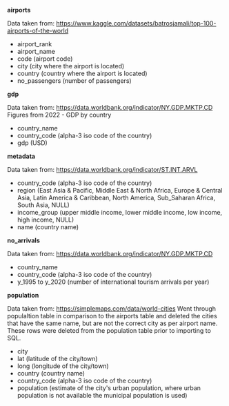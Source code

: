 **airports**

Data taken from: https://www.kaggle.com/datasets/batrosjamali/top-100-airports-of-the-world

- airport_rank
- airport_name
- code (airport code)
- city (city where the airport is located)
- country (country where the airport is located)
- no_passengers (number of passengers)


**gdp**

Data taken from: https://data.worldbank.org/indicator/NY.GDP.MKTP.CD
Figures from 2022 - GDP by country 

- country_name
- country_code (alpha-3 iso code of the country)
- gdp (USD)

**metadata**

Data taken from: https://data.worldbank.org/indicator/ST.INT.ARVL 

- country_code (alpha-3 iso code of the country)
- region (East Asia & Pacific, Middle East & North Africa, Europe & Central Asia, Latin America & Caribbean, North America, Sub_Saharan Africa, South Asia, NULL)
- income_group (upper middle income, lower middle income, low income, high income, NULL)
- name (country name)

**no_arrivals**

Data taken from: https://data.worldbank.org/indicator/NY.GDP.MKTP.CD

- country_name
- country_code (alpha-3 iso code of the country)
- y_1995 to y_2020 (number of international tourism arrivals per year)


**population**

Data taken from:  https://simplemaps.com/data/world-cities
Went through populaltion table in comparison to the airports table and deleted the cities that have the same name, but are not the correct city as per airport name. These rows were deleted from the population table prior to importing to SQL.

- city 
- lat (latitude of the city/town)
- long (longitude of the city/town)
- country (country name)
- country_code (alpha-3 iso code of the country)
- population (estimate of the city's urban population, where urban population is not available the municipal population is used)